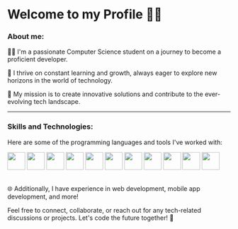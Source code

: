 <link rel="stylesheet" type='text/css' href="https://cdn.jsdelivr.net/gh/devicons/devicon@latest/devicon.min.css" />

# **Welcome to my Profile 👋🏼**

### About me:
👨‍💻 I'm a passionate Computer Science student on a journey to become a proficient developer.

🌟 I thrive on constant learning and growth, always eager to explore new horizons in the world of technology.

🚀 My mission is to create innovative solutions and contribute to the ever-evolving tech landscape.

---------------------------------------------------------------

### Skills and Technologies:

Here are some of the programming languages and tools I've worked with:

<div>
  <img width='40px' src="https://cdn.jsdelivr.net/gh/devicons/devicon@latest/icons/flutter/flutter-original.svg" />
  <img width='40px' src="https://cdn.jsdelivr.net/gh/devicons/devicon@latest/icons/dart/dart-original.svg" />
  <img width='40px' src="https://cdn.jsdelivr.net/gh/devicons/devicon/icons/swift/swift-original.svg" /> 
  <img width='40px' src="https://cdn.jsdelivr.net/gh/devicons/devicon@latest/icons/python/python-original.svg" />
  <img width='40px' src="https://cdn.jsdelivr.net/gh/devicons/devicon/icons/java/java-plain.svg" />
  <img width='40px' src="https://cdn.jsdelivr.net/gh/devicons/devicon/icons/c/c-plain.svg" />
  <img width='40px' src="https://cdn.jsdelivr.net/gh/devicons/devicon@latest/icons/cplusplus/cplusplus-plain.svg" />
  <img width='40px' src="https://cdn.jsdelivr.net/gh/devicons/devicon/icons/html5/html5-plain.svg" />
  <img width='40px' src="https://cdn.jsdelivr.net/gh/devicons/devicon/icons/css3/css3-plain.svg" />
  <img width='40px' src="https://cdn.jsdelivr.net/gh/devicons/devicon@latest/icons/bootstrap/bootstrap-original.svg" />
  <img width='40px' src="https://cdn.jsdelivr.net/gh/devicons/devicon/icons/javascript/javascript-plain.svg" />
</div>

<br>
  <p>🌐 Additionally, I have experience in web development, mobile app development, and more!</p>
  <p>Feel free to connect, collaborate, or reach out for any tech-related discussions or projects. Let's code the future together! 🌟</p>

